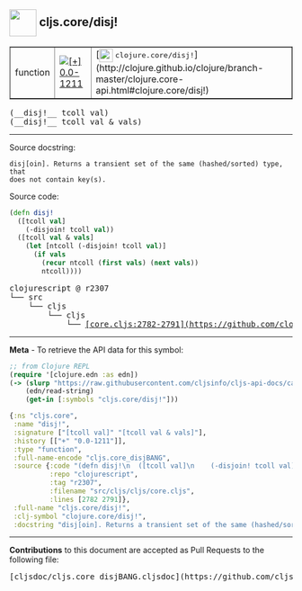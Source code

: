 ## <img width="48px" valign="middle" src="http://i.imgur.com/Hi20huC.png"> cljs.core/disj!

 <table border="1">
<tr>

<td>function</td>
<td><a href="https://github.com/cljsinfo/cljs-api-docs/tree/0.0-1211"><img valign="middle" alt="[+] 0.0-1211" src="https://img.shields.io/badge/+-0.0--1211-lightgrey.svg"></a> </td>
<td>
[<img height="24px" valign="middle" src="http://i.imgur.com/1GjPKvB.png"> <samp>clojure.core/disj!</samp>](http://clojure.github.io/clojure/branch-master/clojure.core-api.html#clojure.core/disj!)
</td>
</tr>
</table>

 <samp>
(__disj!__ tcoll val)<br>
</samp>
 <samp>
(__disj!__ tcoll val & vals)<br>
</samp>

---




Source docstring:

```
disj[oin]. Returns a transient set of the same (hashed/sorted) type, that
does not contain key(s).
```

Source code:

```clj
(defn disj!
  ([tcoll val]
    (-disjoin! tcoll val))
  ([tcoll val & vals]
    (let [ntcoll (-disjoin! tcoll val)]
      (if vals
        (recur ntcoll (first vals) (next vals))
        ntcoll))))
```

 <pre>
clojurescript @ r2307
└── src
    └── cljs
        └── cljs
            └── <ins>[core.cljs:2782-2791](https://github.com/clojure/clojurescript/blob/r2307/src/cljs/cljs/core.cljs#L2782-L2791)</ins>
</pre>


---

__Meta__ - To retrieve the API data for this symbol:

```clj
;; from Clojure REPL
(require '[clojure.edn :as edn])
(-> (slurp "https://raw.githubusercontent.com/cljsinfo/cljs-api-docs/catalog/cljs-api.edn")
    (edn/read-string)
    (get-in [:symbols "cljs.core/disj!"]))
```

```clj
{:ns "cljs.core",
 :name "disj!",
 :signature ["[tcoll val]" "[tcoll val & vals]"],
 :history [["+" "0.0-1211"]],
 :type "function",
 :full-name-encode "cljs.core_disjBANG",
 :source {:code "(defn disj!\n  ([tcoll val]\n    (-disjoin! tcoll val))\n  ([tcoll val & vals]\n    (let [ntcoll (-disjoin! tcoll val)]\n      (if vals\n        (recur ntcoll (first vals) (next vals))\n        ntcoll))))",
          :repo "clojurescript",
          :tag "r2307",
          :filename "src/cljs/cljs/core.cljs",
          :lines [2782 2791]},
 :full-name "cljs.core/disj!",
 :clj-symbol "clojure.core/disj!",
 :docstring "disj[oin]. Returns a transient set of the same (hashed/sorted) type, that\ndoes not contain key(s)."}

```

---

__Contributions__ to this document are accepted as Pull Requests to the following file:

 <pre>
[cljsdoc/cljs.core_disjBANG.cljsdoc](https://github.com/cljsinfo/cljs-api-docs/blob/master/cljsdoc/cljs.core_disjBANG.cljsdoc)
</pre>

